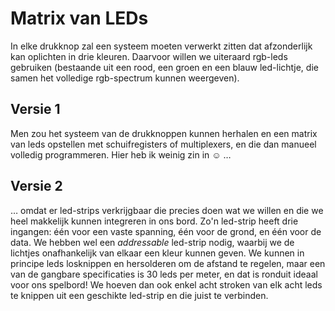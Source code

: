 # Matrix van LEDs

In elke drukknop zal een systeem moeten verwerkt zitten dat afzonderlijk kan oplichten in drie kleuren. Daarvoor willen we uiteraard rgb-leds gebruiken (bestaande uit een rood, een groen en een blauw led-lichtje, die samen het volledige rgb-spectrum kunnen weergeven).

## Versie 1

Men zou het systeem van de drukknoppen kunnen herhalen en een matrix van leds opstellen met schuifregisters of multiplexers, en die dan manueel volledig programmeren. Hier heb ik weinig zin in &#9786; …

## Versie 2

… omdat er led-strips verkrijgbaar die precies doen wat we willen en die we heel makkelijk kunnen integreren in ons bord. Zo'n led-strip heeft drie ingangen: één voor een vaste spanning, één voor de grond, en één voor de data. We hebben wel een _addressable_ led-strip nodig, waarbij we de lichtjes onafhankelijk van elkaar een kleur kunnen geven. We kunnen in principe leds losknippen en hersolderen om de afstand te regelen, maar een van de gangbare specificaties is 30 leds per meter, en dat is ronduit ideaal voor ons spelbord! We hoeven dan ook enkel acht stroken van elk acht leds te knippen uit een geschikte led-strip en die juist te verbinden.
